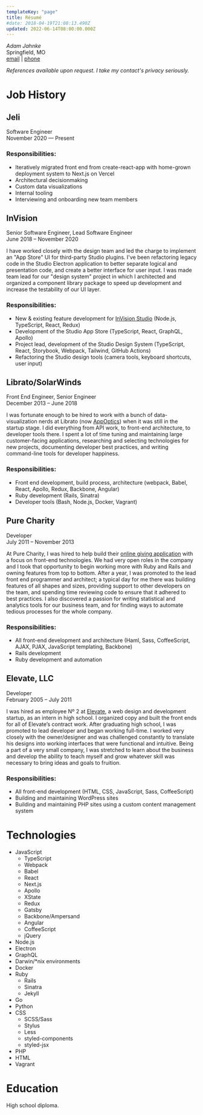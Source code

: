 ```yaml
---
templateKey: "page"
title: Résumé
#date: 2018-04-19T21:08:13.490Z
updated: 2022-06-14T08:00:00.000Z
---
```


_Adam Jahnke_  
Springfield, MO  
[<span>email</span>](mailto:adamyonk@icloud.com) | [<span>phone</span>](tel:14028179871)

_References available upon request. I take my contact's privacy seriously._

# Job History

## Jeli

Software Engineer  
November 2020 — Present

### Responsibilities:

- Iteratively migrated front end from create-react-app with home-grown deployment system to Next.js on Vercel
- Architectural decisionmaking
- Custom data visualizations
- Internal tooling
- Interviewing and onboarding new team members

## InVision

Senior Software Engineer, Lead Software Engineer  
June 2018 – November 2020

I have worked closely with the design team and led the charge to implement an "App Store" UI for third-party Studio
plugins. I've been refactoring legacy code in the Studio Electron application to better separate logical and
presentation code, and create a better interface for user input. I was made team lead for our "design system" project in
which I architected and organized a component library package to speed up development and increase the testability of
our UI layer.

### Responsibilities:

- New & existing feature development for [InVision Studio](https://www.invisionapp.com/studio) (Node.js, TypeScript,
  React, Redux)
- Development of the Studio App Store (TypeScript, React, GraphQL, Apollo)
- Project lead, development of the Studio Design System (TypeScript, React, Storybook, Webpack, Tailwind, GitHub
  Actions)
- Refactoring the Studio design tools (camera tools, keyboard shortcuts, user input)

## Librato/SolarWinds

Front End Engineer, Senior Engineer  
December 2013 – June 2018

I was fortunate enough to be hired to work with a bunch of data-visualization nerds at Librato (now
[AppOptics](https://appoptics.com)) when it was still in the startup stage. I did everything from API work, to front-end
architecture, to developer tools there. I spent a lot of time tuning and maintaining large customer-facing applications,
researching and selecting technologies for new projects, documenting developer best practices, and writing command-line
tools for developer happiness.

### Responsibilities:

- Front end development, build process, architecture (webpack, Babel, React, Apollo, Redux, Backbone, Angular)
- Ruby development (Rails, Sinatra)
- Developer tools (Bash, Node.js, Docker, Vagrant)

## Pure Charity

Developer  
July 2011 – November 2013

At Pure Charity, I was hired to help build their [online giving application](http://purecharity.com) with a focus on
front-end technologies. We had very open roles in the company and I took that opportunity to begin working more with
Ruby and Rails and owning features from top to bottom. After a year, I was promoted to the lead front end programmer and
architect; a typical day for me there was building features of all shapes and sizes, providing support to other
developers on the team, and spending time reviewing code to ensure that it adhered to best practices. I also discovered
a passion for writing statistical and analytics tools for our business team, and for finding ways to automate tedious
processes for the whole company.

### Responsibilities:

- All front-end development and architecture (Haml, Sass, CoffeeScript, AJAX, PJAX, JavaScript templating, Backbone)
- Rails development
- Ruby development and automation

## Elevate, LLC

Developer  
February 2005 – July 2011

I was hired as employee Nº 2 at [Elevate](http://elevate.co), a web design and development startup, as an intern in high
school. I organized copy and built the front ends for all of Elevate’s contract work. After graduating high school, I
was promoted to lead developer and began working full-time. I worked very closely with the owner/designer and was
challenged constantly to translate his designs into working interfaces that were functional and intuitive. Being a part
of a very small company, I was stretched to learn about the business and develop the ability to teach myself and grow
whatever skill was necessary to bring ideas and goals to fruition.

### Responsibilities:

- All front-end development (HTML, CSS, JavaScript, Sass, CoffeeScript)
- Building and maintaining WordPress sites
- Building and maintaining PHP sites using a custom content management system

# Technologies

- JavaScript
  - TypeScript
  - Webpack
  - Babel
  - React
  - Next.js
  - Apollo
  - XState
  - Redux
  - Gatsby
  - Backbone/Ampersand
  - Angular
  - CoffeeScript
  - jQuery
- Node.js
- Electron
- GraphQL
- Darwin/\*nix environments
- Docker
- Ruby
  - Rails
  - Sinatra
  - Jekyll
- Go
- Python
- CSS
  - SCSS/Sass
  - Stylus
  - Less
  - styled-components
  - styled-jsx
- PHP
- HTML
- Vagrant

# Education

High school diploma.
